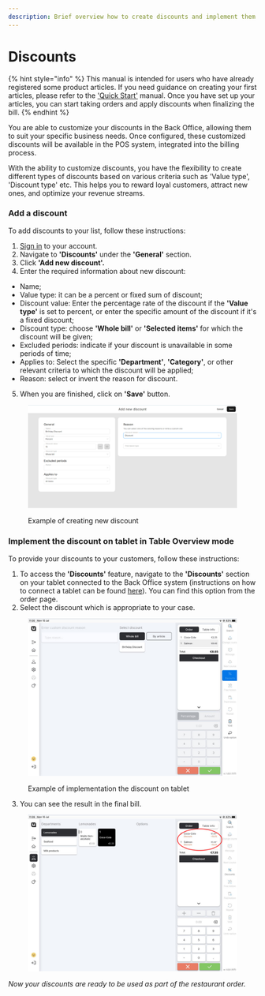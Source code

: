```yaml
---
description: Brief overview how to create discounts and implement them on tablet
---
```


# Discounts

{% hint style="info" %}
This manual is intended for users who have already registered some product articles. If you need guidance on creating your first articles, please refer to the ['Quick Start'](../quick-start-table-overview-mode.md) manual. Once you have set up your articles, you can start taking orders and apply discounts when finalizing the bill.
{% endhint %}

You are able to customize your discounts in the Back Office, allowing them to suit your specific business needs. Once configured, these customized discounts will be available in the POS system, integrated into the billing process.&#x20;

With the ability to customize discounts, you have the flexibility to create different types of discounts based on various criteria such as 'Value type', 'Discount type' etc. This helps you to reward loyal customers, attract new ones, and optimize your revenue streams.

### Add a discount

To add discounts to your list, follow these instructions:

1. [Sign in](../getting-started/quick-start/sign-in-to-untill-air.md) to your account.
2. Navigate to **'Discounts'** under the **'General'** section.
3. Click **'Add new discount'.**
4. Enter the required information about new discount:

* Name;
* Value type: it can be a percent or fixed sum of discount;
* Discount value: Enter the percentage rate of the discount if the **'Value type'** is set to percent, or enter the specific amount of the discount if it's a fixed discount;
* Discount type: choose **'Whole bill'** or **'Selected items'** for which the discount will be given;
* Excluded periods: indicate if your discount is unavailable in some periods of time;
* Applies to: Select the specific **'Department'**, **'Category'**, or other relevant criteria to which the discount will be applied;
* Reason: select or invent the reason for discount.

5. When you are finished, click on **'Save'** button.

<figure><img src="../.gitbook/assets/discount.jpg" alt=""><figcaption><p>Example of creating new discount</p></figcaption></figure>

### Implement the discount on tablet in Table Overview mode

To provide your discounts to your customers, follow these instructions:

1. To access the **'Discounts'** feature, navigate to the **'Discounts'** section on your tablet connected to the Back Office system (instructions on how to connect a tablet can be found [here](equipment/how-to-connect-devices.md)). You can find this option from the order page.
2. Select the discount which is appropriate to your case.

<figure><img src="../.gitbook/assets/discount2.jpg" alt="" width="563"><figcaption><p>Example of implementation the discount on tablet</p></figcaption></figure>

3. You can see the result in the final bill.

<figure><img src="../.gitbook/assets/discount3.jpg" alt="" width="563"><figcaption></figcaption></figure>

_Now your discounts are ready to be used as part of the restaurant order._
